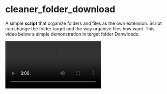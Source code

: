 # cleaner_folder_download
A simple **script** that organize folders and files as the own extension. Script can change the folder target and the way organize files how want. 
This video below a simple demonstration in target folder Donwloads.

![](videos/Screencast%20from%2020-11-2023%2008:24:57.webm)